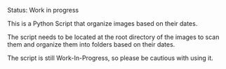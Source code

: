 Status: Work in progress

This is a Python Script that organize images based on their dates.

The script needs to be located at the root directory of the images to scan them and organize them into folders based on their dates.

The script is still Work-In-Progress, so please be cautious with using it.